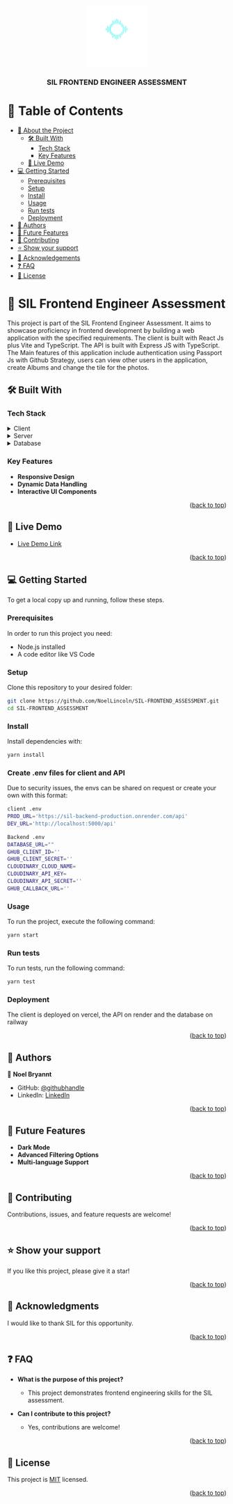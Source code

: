 
<a name="readme-top"></a>

<div align="center">
  <img src="logo.png" alt="logo" width="140" height="auto" />
  <br/>
  <h3><b>SIL FRONTEND ENGINEER ASSESSMENT</b></h3>
</div>

<!-- TABLE OF CONTENTS -->

# 📗 Table of Contents

- [📖 About the Project](#about-project)
  - [🛠 Built With](#built-with)
    - [Tech Stack](#tech-stack)
    - [Key Features](#key-features)
  - [🚀 Live Demo](#live-demo)
- [💻 Getting Started](#getting-started)
  - [Prerequisites](#prerequisites)
  - [Setup](#setup)
  - [Install](#install)
  - [Usage](#usage)
  - [Run tests](#run-tests)
  - [Deployment](#deployment)
- [👥 Authors](#authors)
- [🔭 Future Features](#future-features)
- [🤝 Contributing](#contributing)
- [⭐️ Show your support](#support)
- [🙏 Acknowledgements](#acknowledgements)
- [❓ FAQ](#faq)
- [📝 License](#license)

<!-- PROJECT DESCRIPTION -->

# 📖 SIL Frontend Engineer Assessment <a name="about-project"></a>

This project is part of the SIL Frontend Engineer Assessment. It aims to showcase proficiency in frontend development by building a web application with the specified requirements.
The client is built with React Js plus Vite and TypeScript. The API is built with Express JS with TypeScript. 
The Main features of this application include authentication using Passport Js with Github Strategy, users can view other users in the application, create Albums and change the tile for the photos.

## 🛠 Built With <a name="built-with"></a>

### Tech Stack <a name="tech-stack"></a>

<details>
  <summary>Client</summary>
  <ul>
    <li><a href="https://reactjs.org/">React.js</a></li>
    <li><a href="https://typescriptlang.org/">TypeScript.</a></li>

  </ul>
</details>

<details>
  <summary>Server</summary>
  <ul>
    <li><a href="https://expressjs.com/">Express.js</a></li>
    <li><a href="https://typescriptlang.org/">TypeScript.</a></li>
  </ul>
</details>

<details>
<summary>Database</summary>
  <ul>
    <li><a href="https://www.postgresql.org/">PostgreSQL</a></li>
  </ul>
</details>

### Key Features <a name="key-features"></a>

- **Responsive Design**
- **Dynamic Data Handling**
- **Interactive UI Components**

<p align="right">(<a href="#readme-top">back to top</a>)</p>

<!-- LIVE DEMO -->

## 🚀 Live Demo <a name="live-demo"></a>

- [Live Demo Link](https://sil-frontend.vercel.app)

<p align="right">(<a href="#readme-top">back to top</a>)</p>

<!-- GETTING STARTED -->

## 💻 Getting Started <a name="getting-started"></a>

To get a local copy up and running, follow these steps.

### Prerequisites

In order to run this project you need:
- Node.js installed
- A code editor like VS Code

### Setup

Clone this repository to your desired folder:

```sh
git clone https://github.com/NoelLincoln/SIL-FRONTEND_ASSESSMENT.git
cd SIL-FRONTEND_ASSESSMENT
```

### Install

Install dependencies with:

```sh
yarn install
```

### Create .env files for client and API
Due to security issues, the envs can be shared on request or create your own with this format:
 
 ```sh
client .env
PROD_URL='https://sil-backend-production.onrender.com/api'
DEV_URL='http://localhost:5000/api'
```

```sh
Backend .env
DATABASE_URL=""
GHUB_CLIENT_ID=''
GHUB_CLIENT_SECRET=''
CLOUDINARY_CLOUD_NAME=
CLOUDINARY_API_KEY=
CLOUDINARY_API_SECRET=''
GHUB_CALLBACK_URL=''
```


### Usage

To run the project, execute the following command:

```sh
yarn start
```

### Run tests

To run tests, run the following command:

```sh
yarn test
```

### Deployment

The client is deployed on vercel, the API on render and the database on railway

<p align="right">(<a href="#readme-top">back to top</a>)</p>

<!-- AUTHORS -->

## 👥 Authors <a name="authors"></a>

👤 **Noel Bryannt**

- GitHub: [@githubhandle](https://github.com/NoelLincoln)
- LinkedIn: [LinkedIn](https://www.linkedin.com/in/noel-bryant/)

<p align="right">(<a href="#readme-top">back to top</a>)</p>

<!-- FUTURE FEATURES -->

## 🔭 Future Features <a name="future-features"></a>

- **Dark Mode**
- **Advanced Filtering Options**
- **Multi-language Support**

<p align="right">(<a href="#readme-top">back to top</a>)</p>

<!-- CONTRIBUTING -->

## 🤝 Contributing <a name="contributing"></a>

Contributions, issues, and feature requests are welcome!

<p align="right">(<a href="#readme-top">back to top</a>)</p>

<!-- SUPPORT -->

## ⭐️ Show your support <a name="support"></a>

If you like this project, please give it a star!

<p align="right">(<a href="#readme-top">back to top</a>)</p>

<!-- ACKNOWLEDGEMENTS -->

## 🙏 Acknowledgments <a name="acknowledgements"></a>

I would like to thank SIL for this opportunity.

<p align="right">(<a href="#readme-top">back to top</a>)</p>

<!-- FAQ -->

## ❓ FAQ <a name="faq"></a>

- **What is the purpose of this project?**
  - This project demonstrates frontend engineering skills for the SIL assessment.

- **Can I contribute to this project?**
  - Yes, contributions are welcome!

<p align="right">(<a href="#readme-top">back to top</a>)</p>

<!-- LICENSE -->

## 📝 License <a name="license"></a>

This project is [MIT](./LICENSE) licensed.

<p align="right">(<a href="#readme-top">back to top</a>)</p>
